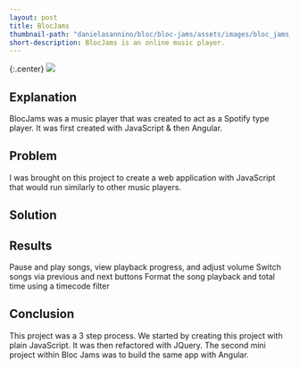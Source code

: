 ```yaml
---
layout: post
title: BlocJams
thumbnail-path: "danielasannino/bloc/bloc-jams/assets/images/bloc_jams_logo.png"
short-description: BlocJams is an online music player.
---
```


{:.center}
![]({{danielasannino/bloc/bloc-jams/assets/images/bloc_jams_logo.png )

## Explanation

BlocJams was a music player that was created to act as a Spotify type player. It was first created with JavaScript & then Angular. 

## Problem

I was brought on this project to create a web application with JavaScript that would run similarly to other music players.

## Solution


## Results

Pause and play songs, view playback progress, and adjust volume
Switch songs via previous and next buttons
Format the song playback and total time using a timecode filter


## Conclusion

This project was a 3 step process. We started by creating this project with plain JavaScript. It was then refactored with JQuery. The second mini project within Bloc Jams was to build the same app with Angular. 